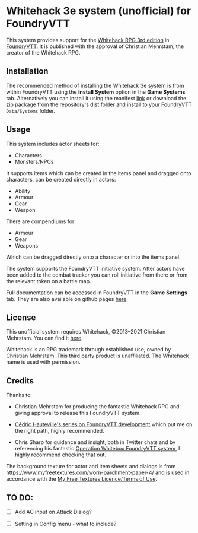 # Whitehack 3e system (unofficial) for FoundryVTT

This system provides support for the [Whitehack RPG 3rd edition](https://whitehackrpg.wordpress.com/) in [FoundryVTT](https://foundryvtt.com). It is published with the approval of Christian Mehrstam, the creator of the Whitehack RPG.

## Installation

The recommended method of installing the Whitehack 3e system is from within FoundryVTT using the **Install System** option in the **Game Systems** tab. Alternatively you can install it using the manifest [link](https://raw.githubusercontent.com/hellbrandt/foundryvtt-whitehack-3e/main/src/system.json) or download the zip package from the repository's dist folder and install to your FoundryVTT `Data/Systems` folder.

## Usage

This system includes actor sheets for:

- Characters
- Monsters/NPCs

It supports items which can be created in the items panel and dragged onto characters, can be created directly in actors:

- Ability
- Armour
- Gear
- Weapon

There are compendiums for:

- Armour
- Gear
- Weapons

Which can be dragged directly onto a character or into the items panel.

The system supports the FoundryVTT initiative system. After actors have been added to the combat tracker you can roll initiative from there or from the relevant token on a battle map.

Full documentation can be accessed in FoundryVTT in the **Game Settings** tab. They are also available on github pages [here](https://neilbenson.github.io/foundryvtt-whitehack-3e/)

## License

This unofficial system requires Whitehack, &copy;2013&ndash;2021 Christian Mehrstam. You can find it [here](https://whitehackrpg.wordpress.com).

Whitehack is an RPG trademark through established use, owned by Christian Mehrstam. This third party product is unaffiliated. The Whitehack name is used with permission.

## Credits

Thanks to:

- Christian Mehrstam for producing the fantastic Whitehack RPG and giving approval to release this FoundryVTT system.

- [Cédric Hauteville's series on FoundryVTT development](https://www.youtube.com/playlist?list=PLFV9z59nkHDccUbRXVt623UdloPTclIrz) which put me on the right path, highly recommended.

- Chris Sharp for guidance and insight, both in Twitter chats and by referencing his fantastic [Operation Whitebox FoundryVTT system](https://github.com/chrisesharp/foundryvtt-owb/), I highly recommend checking that out.

The background texture for actor and item sheets and dialogs is from https://www.myfreetextures.com/worn-parchment-paper-4/ and is used in accordance with the [My Free Textures Licence/Terms of Use](https://www.myfreetextures.com/use-license/).

## TO DO:

- [ ] Add AC input on Attack Dialog?
- [ ] Setting in Config menu - what to include?


